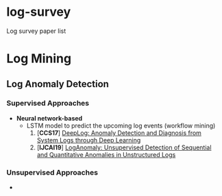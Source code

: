 # log-survey
Log survey paper list



# Log Mining

## Log Anomaly Detection

### Supervised Approaches

* **Neural network-based**
  * LSTM model to predict the upcoming log events (workflow mining)
    1. [**CCS17**] [DeepLog: Anomaly Detection and Diagnosis from System Logs through Deep Learning](https://www.cs.utah.edu/~lifeifei/papers/deeplog.pdf)
    1. [**IJCAI19**] [LogAnomaly: Unsupervised Detection of Sequential and Quantitative Anomalies in Unstructured Logs](https://www.ijcai.org/Proceedings/2019/0658.pdf)
    
    

### Unsupervised Approaches

* 

